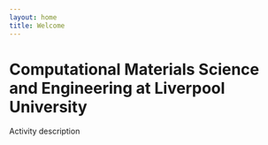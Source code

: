 ```yaml
---
layout: home
title: Welcome
---
```


# Computational Materials Science and Engineering at Liverpool University

Activity description
